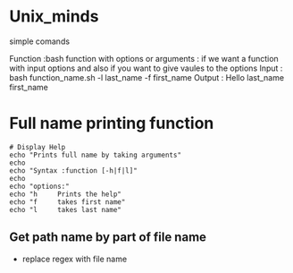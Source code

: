 # Unix_minds
simple comands


Function 
	:bash function with options or arguments
	: if we want a function with input options and also if you want to give  vaules to the options
	Input : bash function_name.sh -l last_name -f first_name
	Output : Hello last_name first_name
# Full name printing function
	# Display Help
	echo "Prints full name by taking arguments"
	echo 
	echo "Syntax :function [-h|f|l]"
	echo 
	echo "options:"
	echo "h		Prints the help"
	echo "f		takes first name"
	echo "l		takes last name"
	
## Get path name by part of file name
- replace regex with file name
